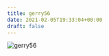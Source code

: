 ```yaml
---
title: gerry56
date: 2021-02-05T19:33:04+00:00
draft: false
---
```


![gerry56](/images/2019-12.JPG)

